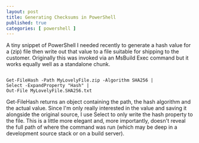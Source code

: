 ```yaml
---
layout: post
title: Generating Checksums in PowerShell
published: true
categories: [ powershell ]
---
```


A tiny snippet of PowerShell I needed recently to generate a hash value for a (zip) file
then write out that value to a file suitable for shipping to the customer. Originally
this was invoked via an MsBuild Exec command but it works equally well as a standalone
chunk.

~~~

Get-FileHash -Path MyLovelyFile.zip -Algorithm SHA256 |
Select -ExpandProperty "Hash" |
Out-File MyLovelyFile.SHA256.txt

~~~

Get-FileHash returns an object containing the path, the hash algorithm and the actual
value. Since I'm only really interested in the value and saving it alongside the
original source, I use Select to only write the hash property to the file. This is a
little more elegant and, more importantly, doesn't reveal the full path of where the
command was run (which may be deep in a development source stack or on a build server). 

